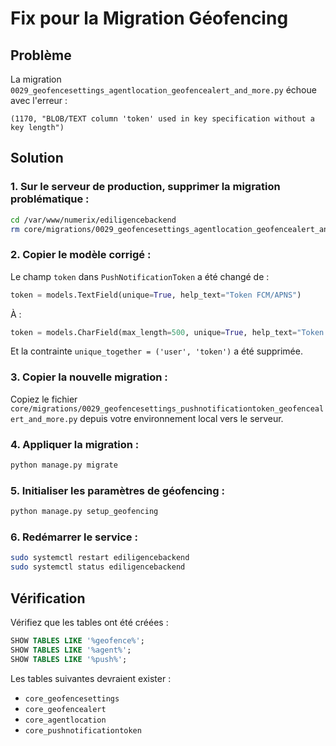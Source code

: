 # Fix pour la Migration Géofencing

## Problème
La migration `0029_geofencesettings_agentlocation_geofencealert_and_more.py` échoue avec l'erreur :
```
(1170, "BLOB/TEXT column 'token' used in key specification without a key length")
```

## Solution

### 1. Sur le serveur de production, supprimer la migration problématique :

```bash
cd /var/www/numerix/ediligencebackend
rm core/migrations/0029_geofencesettings_agentlocation_geofencealert_and_more.py
```

### 2. Copier le modèle corrigé :

Le champ `token` dans `PushNotificationToken` a été changé de :
```python
token = models.TextField(unique=True, help_text="Token FCM/APNS")
```

À :
```python
token = models.CharField(max_length=500, unique=True, help_text="Token FCM/APNS")
```

Et la contrainte `unique_together = ('user', 'token')` a été supprimée.

### 3. Copier la nouvelle migration :

Copiez le fichier `core/migrations/0029_geofencesettings_pushnotificationtoken_geofencealert_and_more.py` 
depuis votre environnement local vers le serveur.

### 4. Appliquer la migration :

```bash
python manage.py migrate
```

### 5. Initialiser les paramètres de géofencing :

```bash
python manage.py setup_geofencing
```

### 6. Redémarrer le service :

```bash
sudo systemctl restart ediligencebackend
sudo systemctl status ediligencebackend
```

## Vérification

Vérifiez que les tables ont été créées :
```sql
SHOW TABLES LIKE '%geofence%';
SHOW TABLES LIKE '%agent%';
SHOW TABLES LIKE '%push%';
```

Les tables suivantes devraient exister :
- `core_geofencesettings`
- `core_geofencealert`
- `core_agentlocation`
- `core_pushnotificationtoken`
